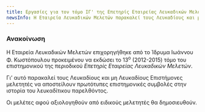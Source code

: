```yaml
---
title: Εργασίες για τον τόμο ΙΓ' της Επετηρίς Εταιρείας Λευκαδικών Μελετών.
newsInfo: Η Εταιρεία Λευκαδικών Μελετών παρακαλεί τους Λευκαδίους και μη Λευκαδίους Επιστήμονες μελετητές να αποστείλουν πρωτότυπες επιστημονικές συμβολές στην ιστορία του λευκαδίτικου παρελθόντος.
---
```


### Ανακοίνωση

Η Εταιρεία Λευκαδικών Μελετών επιχορηγήθηκε από το Ίδρυμα Ιωάννου Φ. Κωστόπουλου προκειμένου να εκδώσει το 13<sup>ο</sup> \(2012-2015\) τόμο του επιστημονικού της περιοδικού *Επετηρίς Εταιρείας Λευκαδικών Μελετών*.

Γι’ αυτό παρακαλεί τους Λευκαδίους και μη Λευκαδίους Επιστήμονες μελετητές να αποστείλουν πρωτότυπες επιστημονικές συμβολές στην ιστορία του λευκαδίτικου παρελθόντος.

Οι μελέτες αφού αξιολογηθούν από ειδικούς μελετητές θα δημοσιευθούν.
